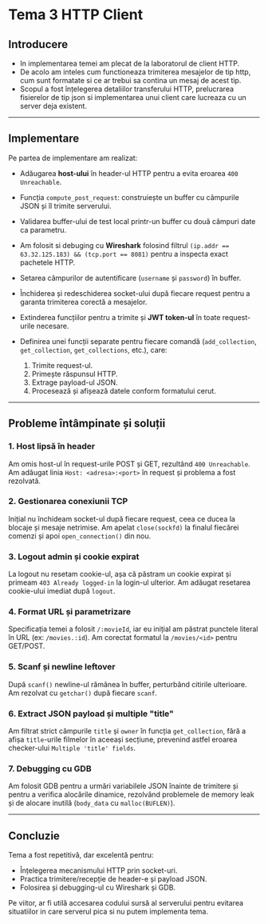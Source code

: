 # Tema 3 HTTP Client

## Introducere

* In implementarea temei am plecat de la laboratorul de client HTTP. 
* De acolo am inteles cum functioneaza trimiterea mesajelor de tip http, cum sunt formatate si ce ar trebui sa contina un mesaj de acest tip.
* Scopul a fost înțelegerea detaliilor transferului HTTP, prelucrarea fisierelor de tip json si implementarea unui client care lucreaza cu un server deja existent. 
---

## Implementare

Pe partea de implementare am realizat:

* Adăugarea **host-ului** în header-ul HTTP pentru a evita eroarea `400 Unreachable`.
* Funcția `compute_post_request`: construiește un buffer cu câmpurile JSON și îl trimite serverului.
* Validarea buffer-ului de test local printr-un buffer cu două câmpuri date ca parametru.
* Am folosit si debuging cu **Wireshark** folosind filtrul `(ip.addr == 63.32.125.183) && (tcp.port == 8081)` pentru a inspecta exact pachetele HTTP.
* Setarea câmpurilor de autentificare (`username` și `password`) în buffer.
* Închiderea și redeschiderea socket-ului după fiecare request pentru a garanta trimiterea corectă a mesajelor.
* Extinderea funcțiilor pentru a trimite și **JWT token-ul** în toate request-urile necesare.
* Definirea unei funcții separate pentru fiecare comandă (`add_collection`, `get_collection`, `get_collections`, etc.), care:

  1. Trimite request-ul.
  2. Primește răspunsul HTTP.
  3. Extrage payload-ul JSON.
  4. Procesează și afișează datele conform formatului cerut.

---

## Probleme întâmpinate și soluții

### 1. Host lipsă în header

Am omis host-ul în request-urile POST și GET, rezultând `400 Unreachable`. Am adăugat linia `Host: <adresa>:<port>` în request și problema a fost rezolvată.

### 2. Gestionarea conexiunii TCP

Inițial nu închideam socket-ul după fiecare request, ceea ce ducea la blocaje și mesaje netrimise. Am apelat `close(sockfd)` la finalul fiecărei comenzi și apoi `open_connection()` din nou.

### 3. Logout admin și cookie expirat

La logout nu resetam cookie-ul, așa că păstram un cookie expirat și primeam `403 Already logged-in` la login-ul ulterior. Am adăugat resetarea cookie-ului imediat după `logout`.

### 4. Format URL și parametrizare

Specificația temei a folosit `/:movieId`, iar eu inițial am păstrat punctele literal în URL (ex: `/movies.:id`). Am corectat formatul la `/movies/<id>` pentru GET/POST.

### 5. Scanf și newline leftover

După `scanf()` newline-ul rămânea în buffer, perturbând citirile ulterioare. Am rezolvat cu `getchar()` după fiecare `scanf`.

### 6. Extract JSON payload și multiple "title"

Am filtrat strict câmpurile `title` și `owner` în funcția `get_collection`, fără a afișa `title`-urile filmelor în aceeași secțiune, prevenind astfel eroarea checker-ului `Multiple 'title' fields`.

### 7. Debugging cu GDB

Am folosit GDB pentru a urmări variabilele JSON înainte de trimitere și pentru a verifica alocările dinamice, rezolvând problemele de memory leak și de alocare inutilă (`body_data` cu `malloc(BUFLEN)`).

---

## Concluzie

Tema a fost repetitivă, dar excelentă pentru:

* Înțelegerea mecanismului HTTP prin socket-uri.
* Practica trimitere/recepție de header-e și payload JSON.
* Folosirea și debugging-ul cu Wireshark și GDB.

Pe viitor, ar fi utilă accesarea codului sursă al serverului pentru evitarea situatiilor in care serverul pica si nu putem implementa tema.